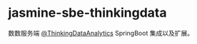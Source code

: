 # jasmine-sbe-thinkingdata

数数服务端 [@ThinkingDataAnalytics](https://github.com/ThinkingDataAnalytics/java-sdk) SpringBoot 集成以及扩展。
